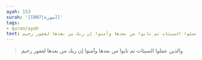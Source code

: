 ```yaml
---
ayah: 153
surah: '[[007|سورة]]'
tags:
- quran/ayah
text: والذين عملوا السيئات ثم تابوا من بعدها وآمنوا إن ربك من بعدها لغفور رحيم
---
```

> والذين عملوا السيئات ثم تابوا من بعدها وآمنوا إن ربك من بعدها لغفور رحيم
